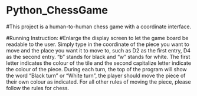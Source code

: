 # Python_ChessGame

#This project is a human-to-human chess game with a coordinate interface.

#Running Instruction:
#Enlarge the display screen to let the game board be readable to the user. Simply type in the coordinate of the piece you
want to move and the place you want it to move to, such as D2 as the first entry, D4 as the second entry. “b” stands for
black and “w” stands for white. The first letter indicates the colour of the tile and the second capitalize letter indicate
the colour of the piece. During each turn, the top of the program will show the word “Black turn” or “White turn”, the
player should move the piece of their own colour as indicated. For all other rules of moving the piece, please follow
the rules for chess.
